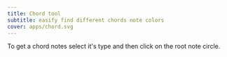 ```yaml
---
title: Chord tool
subtitle: easify find different chords note colors
cover: apps/chord.svg
---
```


To get a chord notes select it's type and then click on the root note circle.

<client-only >
 <chord-tool />
</client-only >